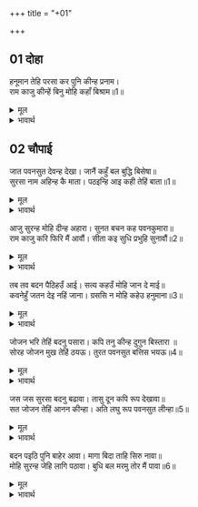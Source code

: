 +++
title = "+01"

+++


## 01 दोहा
हनूमान तेहि परसा कर पुनि कीन्ह प्रनाम।  
राम काजु कीन्हें बिनु मोहि कहाँ बिश्राम॥1॥  

<details><summary>मूल</summary>

हनूमान तेहि परसा कर पुनि कीन्ह प्रनाम।  
राम काजु कीन्हें बिनु मोहि कहाँ बिश्राम॥1॥  
</details>

<details><summary>भावार्थ</summary>

हनुमान्‌जी ने उसे हाथ से छू दिया, फिर प्रणाम करके कहा- भाई! श्री रामचन्द्रजी का काम किए बिना मुझे विश्राम कहाँ?॥1॥  
</details>





## 02 चौपाई
जात पवनसुत देवन्ह देखा। जानैं कहुँ बल बुद्धि बिसेषा॥  
सुरसा नाम अहिन्ह कै माता। पठइन्हि आइ कही तेहिं बाता॥1॥  

<details><summary>मूल</summary>

जात पवनसुत देवन्ह देखा। जानैं कहुँ बल बुद्धि बिसेषा॥  
सुरसा नाम अहिन्ह कै माता। पठइन्हि आइ कही तेहिं बाता॥1॥  
</details>

<details><summary>भावार्थ</summary>

देवताओं ने पवनपुत्र हनुमान्‌जी को जाते हुए देखा। उनकी विशेष बल-बुद्धि को जानने के लिए (परीक्षार्थ) उन्होन्ने सुरसा नामक सर्पों की माता को भेजा, उसने आकर हनुमान्‌जी से यह बात कही-॥1॥  
</details>

आजु सुरन्ह मोहि दीन्ह अहारा। सुनत बचन कह पवनकुमारा॥  
राम काजु करि फिरि मैं आवौं। सीता कइ सुधि प्रभुहि सुनावौं॥2॥  

<details><summary>मूल</summary>

आजु सुरन्ह मोहि दीन्ह अहारा। सुनत बचन कह पवनकुमारा॥  
राम काजु करि फिरि मैं आवौं। सीता कइ सुधि प्रभुहि सुनावौं॥2॥  
</details>

<details><summary>भावार्थ</summary>

आज देवताओं ने मुझे भोजन दिया है। यह वचन सुनकर पवनकुमार हनुमान्‌जी ने कहा- श्री रामजी का कार्य करके मैं लौट आऊँ और सीताजी की खबर प्रभु को सुना दूँ,॥2॥  
</details>

तब तव बदन पैठिहउँ आई। सत्य कहउँ मोहि जान दे माई॥  
कवनेहुँ जतन देइ नहिं जाना। ग्रससि न मोहि कहेउ हनुमाना॥3॥  

<details><summary>मूल</summary>

तब तव बदन पैठिहउँ आई। सत्य कहउँ मोहि जान दे माई॥  
कवनेहुँ जतन देइ नहिं जाना। ग्रससि न मोहि कहेउ हनुमाना॥3॥  
</details>

<details><summary>भावार्थ</summary>

तब मैं आकर तुम्हारे मुँह में घुस जाऊँगा (तुम मुझे खा लेना)। हे माता! मैं सत्य कहता हूँ, अभी मुझे जाने दे। जब किसी भी उपाय से उसने जाने नहीं दिया, तब हनुमान्‌जी ने कहा- तो फिर मुझे खा न ले॥3॥  
</details>

जोजन भरि तेहिं बदनु पसारा। कपि तनु कीन्ह दुगुन बिस्तारा ॥  
सोरह जोजन मुख तेहिं ठयऊ। तुरत पवनसुत बत्तिस भयऊ॥4॥  

<details><summary>मूल</summary>

जोजन भरि तेहिं बदनु पसारा। कपि तनु कीन्ह दुगुन बिस्तारा ॥  
सोरह जोजन मुख तेहिं ठयऊ। तुरत पवनसुत बत्तिस भयऊ॥4॥  
</details>

<details><summary>भावार्थ</summary>

उसने योजनभर (चार कोस में) मुँह फैलाया। तब हनुमान्‌जी ने अपने शरीर को उससे दूना बढा लिया। उसने सोलह योजन का मुख किया। हनुमान्‌जी तुरन्त ही बत्तीस योजन के हो गए॥4॥  
</details>

जस जस सुरसा बदनु बढावा। तासु दून कपि रूप देखावा॥  
सत जोजन तेहिं आनन कीन्हा। अति लघु रूप पवनसुत लीन्हा॥5॥  

<details><summary>मूल</summary>

जस जस सुरसा बदनु बढावा। तासु दून कपि रूप देखावा॥  
सत जोजन तेहिं आनन कीन्हा। अति लघु रूप पवनसुत लीन्हा॥5॥  
</details>

<details><summary>भावार्थ</summary>

जैसे-जैसे सुरसा मुख का विस्तार बढाती थी, हनुमान्‌जी उसका दूना रूप दिखलाते थे। उसने सौ योजन (चार सौ कोस का) मुख किया। तब हनुमान्‌जी ने बहुत ही छोटा रूप धारण कर लिया॥5॥  
</details>

बदन पइठि पुनि बाहेर आवा। मागा बिदा ताहि सिरु नावा॥  
मोहि सुरन्ह जेहि लागि पठावा। बुधि बल मरमु तोर मैं पावा॥6॥  

<details><summary>मूल</summary>

बदन पइठि पुनि बाहेर आवा। मागा बिदा ताहि सिरु नावा॥  
मोहि सुरन्ह जेहि लागि पठावा। बुधि बल मरमु तोर मैं पावा॥6॥  
</details>

<details><summary>भावार्थ</summary>

और उसके मुख में घुसकर (तुरन्त) फिर बाहर निकल आए और उसे सिर नवाकर विदा माँगने लगे। (उसने कहा-) मैन्ने तुम्हारे बुद्धि-बल का भेद पा लिया, जिसके लिए देवताओं ने मुझे भेजा था॥6॥  
</details>

